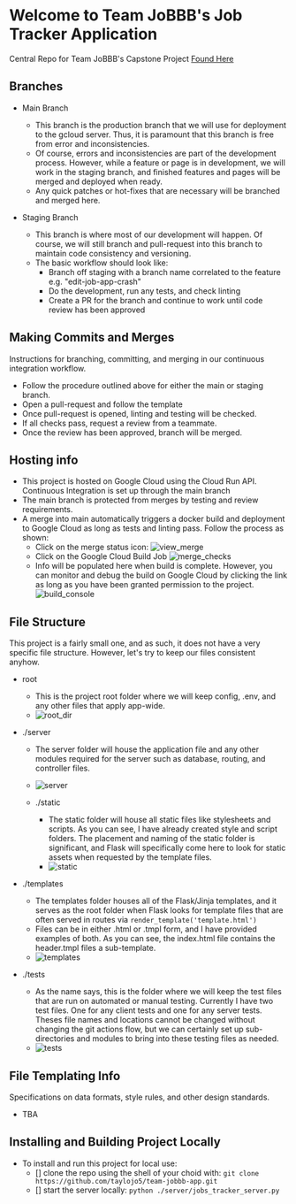 # Welcome to Team JoBBB's Job Tracker Application
Central Repo for Team JoBBB's Capstone Project [Found Here](https://jobstracker-u34edb44ka-wl.a.run.app)


## Branches
- Main Branch
  - This branch is the production branch that we will use for deployment to the gcloud server. Thus, it is paramount that this branch is free from error and inconsistencies. 
  - Of course, errors and inconsistencies are part of the development process. However, while a feature or page is in development, we will work in the staging branch, and finished features and pages will be merged and deployed when ready.
  - Any quick patches or hot-fixes that are necessary will be branched and merged here.

- Staging Branch
  - This branch is where most of our development will happen. Of course, we will still branch and pull-request into this branch to maintain code consistency and versioning.
  - The basic workflow should look like:
    - Branch off staging with a branch name correlated to the feature e.g. "edit-job-app-crash"
    - Do the development, run any tests, and check linting
    - Create a PR for the branch and continue to work until code review has been approved


## Making Commits and Merges
Instructions for branching, committing, and merging in our continuous integration workflow.
  - Follow the procedure outlined above for either the main or staging branch.
  - Open a pull-request and follow the template
  - Once pull-request is opened, linting and testing will be checked. 
  - If all checks pass, request a review from a teammate.
  - Once the review has been approved, branch will be merged.

## Hosting info
  - This project is hosted on Google Cloud using the Cloud Run API. Continuous Integration is set up through the main branch
  - The main branch is protected from merges by testing and review requirements.
  - A merge into main automatically triggers a docker build and deployment to Google Cloud as long as tests and linting pass. Follow the process as shown:
    - Click on the merge status icon: ![view_merge](https://user-images.githubusercontent.com/71521153/177206603-13700abb-d7fb-45ed-9fb5-61078ef70b00.png)
    - Click on the Google Cloud Build Job ![merge_checks](https://user-images.githubusercontent.com/71521153/177206641-b72ba460-ebdc-4439-b68d-53f210b7f57f.png)
    - Info will be populated here when build is complete. However, you can monitor and debug the build on Google Cloud by clicking the link as long as you have been granted permission to the project. ![build_console](https://user-images.githubusercontent.com/71521153/177206711-9699442e-f7b2-43e6-8b96-e38928061a67.png)



## File Structure
This project is a fairly small one, and as such, it does not have a very specific file structure. However, let's try to keep our files consistent anyhow.
- root
  - This is the project root folder where we will keep config, .env, and any other files that apply app-wide.
  - ![root_dir](https://user-images.githubusercontent.com/71521153/176966933-2408cfbe-5502-49f9-8dc2-55a42d832544.png)

- ./server
  - The server folder will house the application file and any other modules required for the server such as database, routing, and controller files.
  - ![server](https://user-images.githubusercontent.com/71521153/176967280-65214016-e5f0-4a0c-9a19-28b767f3b2fa.png)

  - ./static
    - The static folder will house all static files like stylesheets and scripts. As you can see, I have already created style and script folders. The placement and naming of the static folder is significant, and Flask will specifically come here to look for static assets when requested by the template files.
    - ![static](https://user-images.githubusercontent.com/71521153/176967292-3f8c9092-5184-48b7-991b-bb7764101b5b.png)

- ./templates
  - The templates folder houses all of the Flask/Jinja templates, and it serves as the root folder when Flask looks for template files that are often served in routes via ```render_template('template.html')```
  - Files can be in either .html or .tmpl form, and I have provided examples of both. As you can see, the index.html file contains the header.tmpl files a sub-template.
  - ![templates](https://user-images.githubusercontent.com/71521153/176967553-a7d0a391-866f-4055-b3e6-721165494232.png)

- ./tests
  - As the name says, this is the folder where we will keep the test files that are run on automated or manual testing. Currently I have two test files. One for any client tests and one for any server tests. Theses file names and locations cannot be changed without changing the git actions flow, but we can certainly set up sub-directories and modules to bring into these testing files as needed.
  - ![tests](https://user-images.githubusercontent.com/71521153/176967735-f9595e5f-b4f0-469e-8b87-72df4f515318.png)

  

## File Templating Info
  Specifications on data formats, style rules, and other design standards.
  - TBA


## Installing and Building Project Locally
  - To install and run this project for local use: 
      - [] clone the repo using the shell of your choid with: ```git clone https://github.com/taylojo5/team-jobbb-app.git```
      - [] start the server locally: ```python ./server/jobs_tracker_server.py``` 
